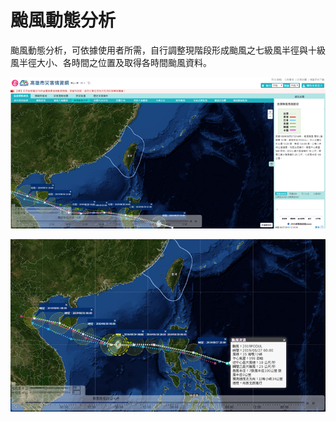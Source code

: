 # 颱風動態分析

颱風動態分析，可依據使用者所需，自行調整現階段形成颱風之七級風半徑與十級風半徑大小、各時間之位置及取得各時間颱風資料。

![1568254707988](assets/1568254707988.png)

![1568254711158](assets/1568254711158.png)